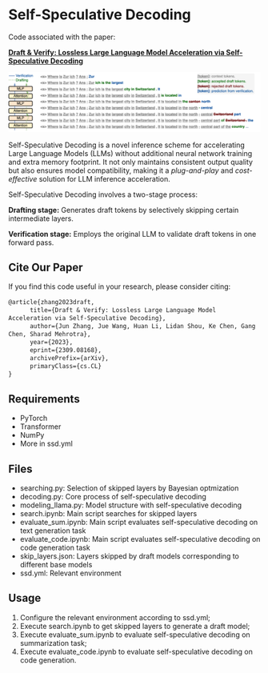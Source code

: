 # Self-Speculative Decoding

Code associated with the paper:

**[Draft &amp; Verify: Lossless Large Language Model Acceleration via Self-Speculative Decoding](https://arxiv.org/abs/2309.08168)**

![Overview](./assets/intro.png)

Self-Speculative Decoding is a novel inference scheme for accelerating Large Language Models (LLMs) without additional neural network training and extra memory footprint. It not only maintains consistent output quality but also ensures model compatibility, making it a *plug-and-play* and *cost-effective* solution for LLM inference acceleration.

Self-Speculative Decoding involves a two-stage process:

**Drafting stage:** Generates draft tokens by selectively skipping certain intermediate layers.

**Verification stage:** Employs the original LLM to validate draft tokens in one forward pass.

## Cite Our Paper

If you find this code useful in your research, please consider citing:

```
@article{zhang2023draft,
      title={Draft & Verify: Lossless Large Language Model Acceleration via Self-Speculative Decoding}, 
      author={Jun Zhang, Jue Wang, Huan Li, Lidan Shou, Ke Chen, Gang Chen, Sharad Mehrotra},
      year={2023},
      eprint={2309.08168},
      archivePrefix={arXiv},
      primaryClass={cs.CL}
}
```

## Requirements

- PyTorch
- Transformer
- NumPy
- More in ssd.yml

## Files

- searching.py: Selection of skipped layers by Bayesian optmization
- decoding.py: Core process of self-speculative decoding
- modeling_llama.py: Model structure with self-speculative decoding
- search.ipynb: Main script searches for skipped layers
- evaluate_sum.ipynb: Main script evaluates self-speculative decoding on text generation task
- evaluate_code.ipynb: Main script evaluates self-speculative decoding on code generation task
- skip_layers.json: Layers skipped by draft models corresponding to different base models
- ssd.yml: Relevant environment

## Usage

1. Configure the relevant environment according to ssd.yml;
2. Execute search.ipynb to get skipped layers to generate a draft model;
3. Execute evaluate_sum.ipynb to evaluate self-speculative decoding on summarization task;
4. Execute evaluate_code.ipynb to evaluate self-speculative decoding on code generation.
